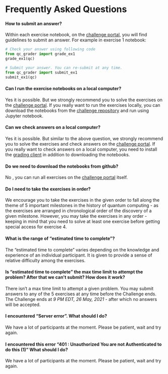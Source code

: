# Frequently Asked Questions

#### How to submit an answer?

Within each exercise notebook, on the [challenge portal](http://ibm.co/iqc2021), you will find guidelines to submit an answer. For example in exercise 1 notebook:

```python
# Check your answer using following code
from qc_grader import grade_ex1
grade_ex1(qc)
```

```python
# Submit your answer. You can re-submit at any time.
from qc_grader import submit_ex1
submit_ex1(qc)
```

#### Can I run the exercise notebooks on a local computer?

Yes it is possible. But we strongly recommend you to solve the exercises on the [challenge portal](http://ibm.co/iqc2021). If you really want to run the exercises locally, you can download the notebooks from the [challenge repository](https://github.com/qiskit-community/ibm-quantum-challenge-2021) and run using Jupyter notebook.

#### Can we check answers on a local computer?

Yes it is possible. But similar to the above question, we strongly recommend you to solve the exercises and check answers on the [challenge portal](http://ibm.co/iqc2021). If you really want to check answers on a local computer, you need to install the [grading client](https://github.com/qiskit-community/Quantum-Challenge-Grader) in addition to downloading the notebooks.

#### Do we need to download the notebooks from github?

No , you can run all exercises on the [challenge portal](http://ibm.co/iqc2021) itself.

#### Do I need to take the exercises in order?

We encourage you to take the exercises in the given order to fall along the theme of 5 important milestones in the history of quantum computing - as the exercises are arranged in chronological order of the discovery of a given milestone. However, you may take the exercises in any order - keeping in mind that you need to solve at least one exercise before getting special access for exercise 4.

#### What is the range of  “estimated time to complete”?

The “estimated time to complete” varies depending on the knowledge and experience of an individual participant. It is given to provide a sense of relative difficulty among the exercises.

#### Is “estimated time to complete” the max time limit to attempt the problem? After that we can't submit? How does it work?

There isn’t a max time limit to attempt a given problem. You may submit answers to any of the 5 exercises at any time before the Challenge ends. The Challenge ends at *9 PM EDT, 26 May, 2021* - after which no answers will be accepted.

#### I encountered “Server error”. What should I do?

We have a lot of participants at the moment. Please be patient, wait and try again.

#### I encountered this error “401 : Unauthorized You are not Authenticated to do this (1)” What should I do?

We have a lot of participants at the moment. Please be patient, wait and try again.
